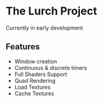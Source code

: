 # The Lurch Project

Currently in early development
<br>
## Features
- Window creation
- Continuous & discrete timers
- Full Shaders Support
- Quad Rendering
- Load Textures
- Cache Textures
